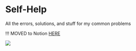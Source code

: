 # Self-Help
All the errors, solutions, and stuff for my common problems


!!! MOVED to Notion [HERE](https://neighborly-blender-866.notion.site/Virtual-Envs-Conda-Mac-bf0abf05950349059ef280505b4ff8e6?pvs=4)

![](https://media.giphy.com/media/Idg2rAVGS3xMZtBdhu/giphy.gif)
